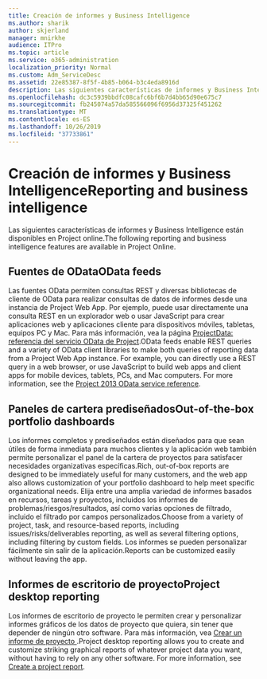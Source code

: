 ```yaml
---
title: Creación de informes y Business Intelligence
ms.author: sharik
author: skjerland
manager: mnirkhe
audience: ITPro
ms.topic: article
ms.service: o365-administration
localization_priority: Normal
ms.custom: Adm_ServiceDesc
ms.assetid: 22e85387-8f5f-4b85-b064-b3c4eda8916d
description: Las siguientes características de informes y Business Intelligence están disponibles en Project online.
ms.openlocfilehash: dc3c5939bbdfc08cafc6bf6b7d4bb65d90e675c7
ms.sourcegitcommit: fb245074a57da585566096f6956d37325f451262
ms.translationtype: MT
ms.contentlocale: es-ES
ms.lasthandoff: 10/26/2019
ms.locfileid: "37733861"
---
```

# <a name="reporting-and-business-intelligence"></a><span data-ttu-id="731c6-103">Creación de informes y Business Intelligence</span><span class="sxs-lookup"><span data-stu-id="731c6-103">Reporting and business intelligence</span></span>

<span data-ttu-id="731c6-104">Las siguientes características de informes y Business Intelligence están disponibles en Project online.</span><span class="sxs-lookup"><span data-stu-id="731c6-104">The following reporting and business intelligence features are available in Project Online.</span></span>
  
## <a name="odata-feeds"></a><span data-ttu-id="731c6-105">Fuentes de OData</span><span class="sxs-lookup"><span data-stu-id="731c6-105">OData feeds</span></span>

<span data-ttu-id="731c6-p101">Las fuentes OData permiten consultas REST y diversas bibliotecas de cliente de OData para realizar consultas de datos de informes desde una instancia de Project Web App. Por ejemplo, puede usar directamente una consulta REST en un explorador web o usar JavaScript para crear aplicaciones web y aplicaciones cliente para dispositivos móviles, tabletas, equipos PC y Mac. Para más información, vea la página [ProjectData: referencia del servicio OData de Project](https://go.microsoft.com/fwlink/?LinkID=823655&amp;clcid=0x409).</span><span class="sxs-lookup"><span data-stu-id="731c6-p101">OData feeds enable REST queries and a variety of OData client libraries to make both queries of reporting data from a Project Web App instance. For example, you can directly use a REST query in a web browser, or use JavaScript to build web apps and client apps for mobile devices, tablets, PCs, and Mac computers. For more information, see the [Project 2013 OData service reference](https://go.microsoft.com/fwlink/?LinkID=823655&amp;clcid=0x409).</span></span>
  
## <a name="out-of-the-box-portfolio-dashboards"></a><span data-ttu-id="731c6-109">Paneles de cartera prediseñados</span><span class="sxs-lookup"><span data-stu-id="731c6-109">Out-of-the-box portfolio dashboards</span></span>

<span data-ttu-id="731c6-110">Los informes completos y prediseñados están diseñados para que sean útiles de forma inmediata para muchos clientes y la aplicación web también permite personalizar el panel de la cartera de proyectos para satisfacer necesidades organizativas específicas.</span><span class="sxs-lookup"><span data-stu-id="731c6-110">Rich, out-of-box reports are designed to be immediately useful for many customers, and the web app also allows customization of your portfolio dashboard to help meet specific organizational needs.</span></span> <span data-ttu-id="731c6-111">Elija entre una amplia variedad de informes basados en recursos, tareas y proyectos, incluidos los informes de problemas/riesgos/resultados, así como varias opciones de filtrado, incluido el filtrado por campos personalizados.</span><span class="sxs-lookup"><span data-stu-id="731c6-111">Choose from a variety of project, task, and resource-based reports, including issues/risks/deliverables reporting, as well as several filtering options, including filtering by custom fields.</span></span> <span data-ttu-id="731c6-112">Los informes se pueden personalizar fácilmente sin salir de la aplicación.</span><span class="sxs-lookup"><span data-stu-id="731c6-112">Reports can be customized easily without leaving the app.</span></span> 
  
## <a name="project-desktop-reporting"></a><span data-ttu-id="731c6-113">Informes de escritorio de proyecto</span><span class="sxs-lookup"><span data-stu-id="731c6-113">Project desktop reporting</span></span>

<span data-ttu-id="731c6-p103">Los informes de escritorio de proyecto le permiten crear y personalizar informes gráficos de los datos de proyecto que quiera, sin tener que depender de ningún otro software. Para más información, vea [Crear un informe de proyecto ](https://go.microsoft.com/fwlink/?LinkID=823657&amp;clcid=0x409).</span><span class="sxs-lookup"><span data-stu-id="731c6-p103">Project desktop reporting allows you to create and customize striking graphical reports of whatever project data you want, without having to rely on any other software. For more information, see [Create a project report](https://go.microsoft.com/fwlink/?LinkID=823657&amp;clcid=0x409).</span></span>
  